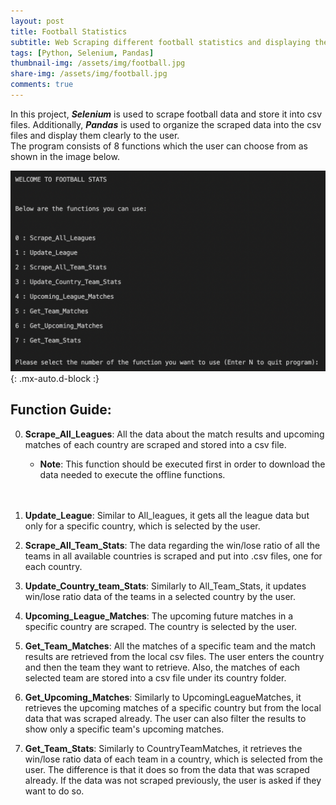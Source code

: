 ```yaml
---
layout: post
title: Football Statistics
subtitle: Web Scraping different football statistics and displaying them
tags: [Python, Selenium, Pandas]
thumbnail-img: /assets/img/football.jpg
share-img: /assets/img/football.jpg
comments: true
---
```


In this project, ***Selenium*** is used to scrape football data and store it into csv files. Additionally, ***Pandas*** is used to organize the scraped data into the csv files and display them clearly to the user.  
The program consists of 8 functions which the user can choose from as shown in the image below.  

![image](/assets/img/FootballStats_home.png){: .mx-auto.d-block :}  

## Function Guide:  

0. **Scrape_All_Leagues**: All the data about the match results and upcoming matches of each country are scraped and stored into a csv file.
    - **Note**: This function should be executed first in order to download the data needed to execute the offline functions.  
<br/><br/>

1. **Update_League**: Similar to All_leagues, it gets all the league data but only for a specific country, which is selected by the user.  

2. **Scrape_All_Team_Stats**: The data regarding the win/lose ratio of all the teams in all available countries is scraped and put into .csv files, one for each country.  

3. **Update_Country_team_Stats**: Similarly to All_Team_Stats, it updates win/lose ratio data of the teams in a selected country by the user.  

4. **Upcoming_League_Matches**: The upcoming future matches in a specific country are scraped. The country is selected by the user.  

5. **Get_Team_Matches**: All the matches of a specific team and the match results are retrieved from the local csv files. The user enters the country and then the team they want to retrieve. Also, the matches of each selected team are stored into a csv file under its country folder.  

6. **Get_Upcoming_Matches**: Similarly to UpcomingLeagueMatches, it retrieves the upcoming matches of a specific country but from the local data that was scraped already. The user can also filter the results to show only a specific team's upcoming matches.  

7. **Get_Team_Stats**: Similarly to CountryTeamMatches, it retrieves the win/lose ratio data of each team in a country, which is selected from the user. The difference is that it does so from the data that was scraped already. If the data was not scraped previously, the user is asked if they want to do so.